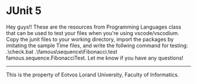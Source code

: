 # JUnit 5
Hey guys!! These are the resources from Programming Languages class that can be used to test your files when you're using vscode/vscodium. Copy the junit files to your working directory, import the packages by imitating the sample Time files, and write the follwing command for testing: .\check.bat .\famous\sequence\Fibonacci.test famous.sequence.FibonacciTest. Let me know if you have any questions! 
<hr>
This is the property of Eotvos Lorand University, Faculty of Informatics.

